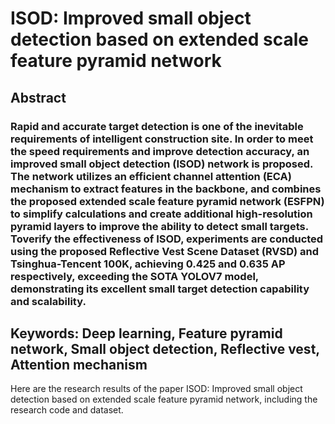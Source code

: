 # ISOD: Improved small object detection based on extended scale feature pyramid network

## Abstract
### Rapid and accurate target detection is one of the inevitable requirements of intelligent construction site. In order to meet the speed requirements and improve detection accuracy, an improved small object detection (ISOD) network is proposed. The network utilizes an efficient channel attention (ECA) mechanism to extract features in the backbone, and combines the proposed extended scale feature pyramid network (ESFPN) to simplify calculations and create additional high-resolution pyramid layers to improve the ability to detect small targets. Toverify the effectiveness of ISOD, experiments are conducted using the proposed Reflective Vest Scene Dataset (RVSD) and Tsinghua-Tencent 100K, achieving 0.425 and 0.635 AP respectively, exceeding the SOTA YOLOV7 model, demonstrating its excellent small target detection capability and scalability.

## Keywords: Deep learning, Feature pyramid network, Small object detection, Reflective vest, Attention mechanism

Here are the research results of the paper ISOD: Improved small object detection based on extended scale feature pyramid network, including the research code and dataset.
